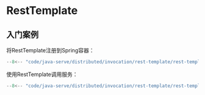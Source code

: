 # RestTemplate

## 入门案例

将RestTemplate注册到Spring容器：

``` java title="RestTemplateConfig.java"
--8<-- "code/java-serve/distributed/invocation/rest-template/rest-template-hello/src/main/java/com/luguosong/resttemplatehello/config/RestTemplateConfig.java"
```

使用RestTemplate调用服务：

``` java title="TestController.java"
--8<-- "code/java-serve/distributed/invocation/rest-template/rest-template-hello/src/main/java/com/luguosong/resttemplatehello/controller/TestController.java"
```

